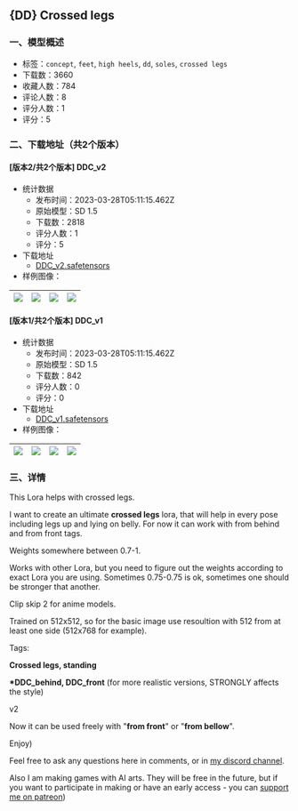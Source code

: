 ## {DD} Crossed legs 
### 一、模型概述

- 标签：`concept`, `feet`, `high heels`, `dd`, `soles`, `crossed legs`
- 下载数：3660
- 收藏人数：784
- 评论人数：8
- 评分人数：1
- 评分：5

### 二、下载地址（共2个版本）

#### [版本2/共2个版本] DDC_v2

- 统计数据
  - 发布时间：2023-03-28T05:11:15.462Z
  - 原始模型：SD 1.5
  - 下载数：2818
  - 评分人数：1
  - 评分：5
- 下载地址
  - [DDC_v2.safetensors](https://civitai.com/api/download/models/30248)
- 样例图像：

| <img src="https://image.civitai.com/xG1nkqKTMzGDvpLrqFT7WA/10ad7280-b2dc-49ce-bb56-65516d5a3500/width=450/343247.jpeg" /> | <img src="https://image.civitai.com/xG1nkqKTMzGDvpLrqFT7WA/9d8bd667-800e-4be6-595b-0e7a5d877000/width=450/343246.jpeg" /> | <img src="https://image.civitai.com/xG1nkqKTMzGDvpLrqFT7WA/11d0dcf8-cd71-4c17-2cef-d12f0c3bee00/width=450/343245.jpeg" /> | <img src="https://image.civitai.com/xG1nkqKTMzGDvpLrqFT7WA/0ad1f444-1bb9-4d17-fa95-e505ee746200/width=450/343244.jpeg" /> |
| ---- | ---- | ---- | ---- |

#### [版本1/共2个版本] DDC_v1

- 统计数据
  - 发布时间：2023-03-28T05:11:15.462Z
  - 原始模型：SD 1.5
  - 下载数：842
  - 评分人数：0
  - 评分：0
- 下载地址
  - [DDC_v1.safetensors](https://civitai.com/api/download/models/29726)
- 样例图像：

| <img src="https://image.civitai.com/xG1nkqKTMzGDvpLrqFT7WA/4b1b58ac-8065-4ead-06db-bd1584324300/width=450/336503.jpeg" /> | <img src="https://image.civitai.com/xG1nkqKTMzGDvpLrqFT7WA/1c821958-f155-44b8-ca5d-4747243bbb00/width=450/336507.jpeg" /> | <img src="https://image.civitai.com/xG1nkqKTMzGDvpLrqFT7WA/416658b4-924f-431e-8754-6497dc232600/width=450/336506.jpeg" /> | <img src="https://image.civitai.com/xG1nkqKTMzGDvpLrqFT7WA/b7811072-e2ea-4576-aaf7-5bf892494c00/width=450/336505.jpeg" /> |
| ---- | ---- | ---- | ---- |


### 三、详情
<p>This Lora helps with crossed legs.</p><p>I want to create an ultimate <strong>crossed legs</strong> lora, that will help in every pose including legs up and lying on belly. For now it can work with from behind and from front tags.</p><p>Weights somewhere between 0.7-1.</p><p>Works with other Lora, but you need to figure out the weights according to exact Lora you are using. Sometimes 0.75-0.75 is ok, sometimes one should be stronger that another.</p><p>Clip skip 2 for anime models.</p><p>Trained on 512x512, so for the basic image use resoultion with 512 from at least one side (512x768 for example).</p><p>Tags:</p><p><strong>Crossed legs, standing</strong></p><p><strong>*DDC_behind, DDC_front</strong> (for more realistic versions, STRONGLY affects the style)</p><p>v2</p><p>Now it can be used freely with "<strong>from front</strong>" or "<strong>from bellow</strong>".</p><p>Enjoy)</p><p>Feel free to ask any questions here in comments, or in <a target="_blank" rel="ugc" href="https://discord.gg/9My32sKEAK">my discord channel</a>.</p><p>Also I am making games with AI arts. They will be free in the future, but if you want to participate in making or have an early access - you can <a target="_blank" rel="ugc" href="https://www.patreon.com/aDDont">support me on patreon</a>)</p>